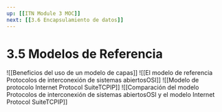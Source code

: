 ```yaml
---
up: [[ITN Module 3 MOC]]
next: [[3.6 Encapsulamiento de datos]]
---
```

# 3.5 Modelos de Referencia
![[Beneficios del uso de un modelo de capas]]
![[El modelo de referencia Protocolos de interconexión de sistemas abiertosOSI]]
![[Modelo de protocolo Internet Protocol SuiteTCPIP]]
![[Comparación del modelo Protocolos de interconexión de sistemas abiertosOSI y el modelo Internet Protocol SuiteTCPIP]]
